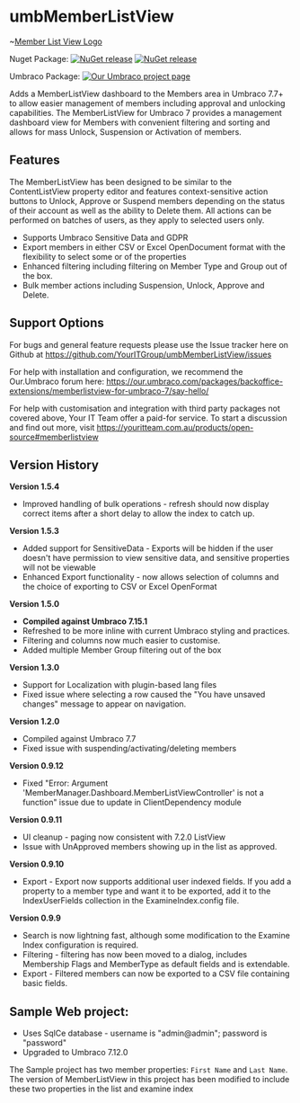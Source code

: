 # umbMemberListView

~[Member List View Logo](https://raw.githubusercontent.com/YourITGroup/umbMemberListView/master/assets/Membership_logo.png)

Nuget Package: 
[![NuGet release](https://img.shields.io/nuget/v/MemberListView.svg)](https://www.nuget.org/packages/MemberListView/)
[![NuGet release](https://img.shields.io/nuget/dt/MemberListView.svg)](https://www.nuget.org/packages/MemberListView/)

Umbraco Package:
[![Our Umbraco project page](https://img.shields.io/badge/our-umbraco-orange.svg)](https://our.umbraco.org/projects/backoffice-extensions/memberlistview-for-umbraco-7) 

Adds a MemberListView dashboard to the Members area in Umbraco 7.7+ to allow easier management of members including approval and unlocking capabilities.
The MemberListView for Umbraco 7 provides a management dashboard view for Members with convenient filtering and sorting and allows for mass Unlock, Suspension or Activation of members.

## Features

The MemberListView has been designed to be similar to the ContentListView property editor and features context-sensitive action buttons to Unlock, Approve or Suspend members depending on the status of their account as well as the ability to Delete them. All actions can be performed on batches of users, as they apply to selected users only.

* Supports Umbraco Sensitive Data and GDPR
* Export members in either CSV or Excel OpenDocument format with the flexibility to select some or of the properties
* Enhanced filtering including filtering on Member Type and Group out of the box.
* Bulk member actions including Suspension, Unlock, Approve and Delete.

## Support Options

For bugs and general feature requests please use the Issue tracker here on Github at https://github.com/YourITGroup/umbMemberListView/issues

For help with installation and configuration, we recommend the Our.Umbraco forum here: https://our.umbraco.com/packages/backoffice-extensions/memberlistview-for-umbraco-7/say-hello/

For help with customisation and integration with third party packages not covered above, Your IT Team offer a paid-for service.  To start a discussion and find out more, visit https://youritteam.com.au/products/open-source#memberlistview 


## Version History

**Version 1.5.4**

* Improved handling of bulk operations - refresh should now display correct items after a short delay to allow the index to catch up.

**Version 1.5.3**

* Added support for SensitiveData - Exports will be hidden if the user doesn't have permission to view sensitive data, and sensitive properties will not be viewable
* Enhanced Export functionality - now allows selection of columns and the choice of exporting to CSV or Excel OpenFormat

**Version 1.5.0**

* **Compiled against Umbraco 7.15.1**
* Refreshed to be more inline with current Umbraco styling and practices.
* Filtering and columns now much easier to customise.
* Added multiple Member Group filtering out of the box

**Version 1.3.0**
* Support for Localization with plugin-based lang files
* Fixed issue where selecting a row caused the "You have unsaved changes" message to appear on navigation.

**Version 1.2.0**

* Compiled against Umbraco 7.7
* Fixed issue with suspending/activating/deleting members

**Version 0.9.12**

* Fixed "Error: Argument 'MemberManager.Dashboard.MemberListViewController' is not a function" issue due to update in ClientDependency module

**Version 0.9.11**

* UI cleanup - paging now consistent with 7.2.0 ListView
* Issue with UnApproved members showing up in the list as approved.

**Version 0.9.10**

* Export - Export now supports additional user indexed fields. If you add a property to a member type and want it to be exported, add it to the IndexUserFields collection in the ExamineIndex.config file.

**Version 0.9.9**

* Search is now lightning fast, although some modification to the Examine Index configuration is required. 
* Filtering - filtering has now been moved to a dialog, includes Membership Flags and MemberType as default fields and is extendable.
* Export - Filtered members can now be exported to a CSV file containing basic fields. 

## Sample Web project:

  * Uses SqlCe database - username is "admin@admin"; password is "password"
  * Upgraded to Umbraco 7.12.0
  
The Sample project has two member properties: `First Name` and `Last Name`.
The version of MemberListView in this project has been modified to include these two properties in the list and examine index
